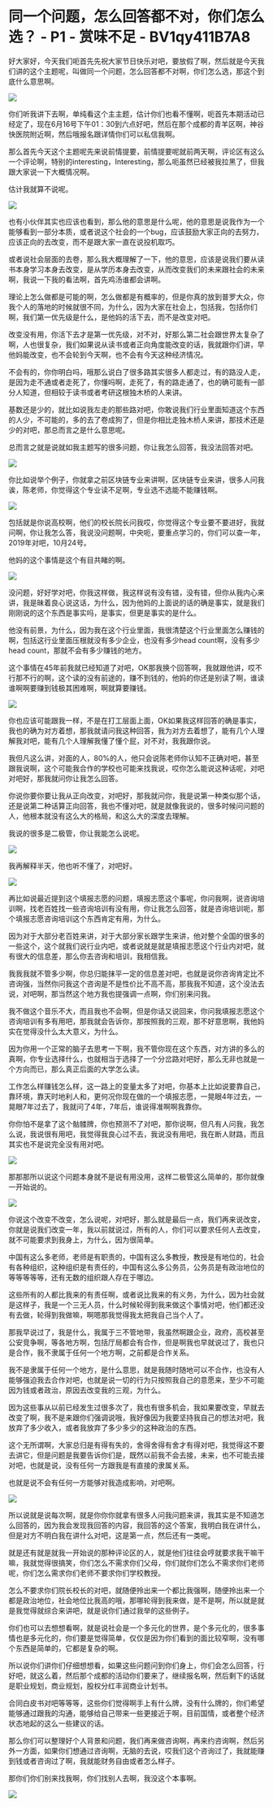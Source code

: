# 同一个问题，怎么回答都不对，你们怎么选？ - P1 - 赏味不足 - BV1qy411B7A8

好大家好，今天我们呃首先先祝大家节日快乐对吧，要放假了啊，然后就是今天我们讲的这个主题呢，叫做同一个问题，怎么回答都不对啊，你们怎么选，那这个到底什么意思啊。



![](img/5d6b2fcb11c73c60f14fcc2eac50576a_1.png)

你们听我讲下去啊，单纯看这个主主题，估计你们也看不懂啊，呃首先本期活动已经定了，现在6月16号下午01：30到六点好吧，然后在那个成都的青羊区啊，神谷快医院附近啊，然后哦报名跟详情你们可以私信我啊。

那么首先今天这个主题呢先来说前情提要，前情提要呢就前两天啊，评论区有这么一个评论啊，特别的interesting，Interesting，那么呃虽然已经被我拉黑了，但我跟大家说一下大概情况啊。

估计我就算不说呢。

![](img/5d6b2fcb11c73c60f14fcc2eac50576a_3.png)

也有小伙伴其实也应该也看到，那么他的意思是什么呢，他的意思是说我作为一个能够看到一部分本质，或者说这个社会的一个bug，应该鼓励大家正向的去努力，应该正向的去改变，而不是跟大家一直在说投机取巧。

或者说社会层面的去卷，那么我大概理解了一下，他的意思，应该是说我们要从读书本身学习本身去改变，是从学历本身去改变，从而改变我们的未来跟社会的未来啊，我说一下我的看法啊，首先鸡汤谁都会讲啊。

理论上怎么做都是可能的啊，怎么做都是有概率的，但是你真的放到普罗大众，你我个人的落地的时候就很不同，为什么，因为大家在社会上，包括我，包括你们啊，我们第一优先级是什么，是他妈的活下去，而不是改变对吧。

改变没有用，你活下去才是第一优先级，对不对，好那么第二社会跟世界太复杂了啊，人也很复杂，我们如果说从读书或者正向角度能改变的话，我就跟你们讲，早他妈能改变，也不会轮到今天啊，也不会有今天这种经济情况。

不会有的，你你明白吗，哦那么说白了很多路其实很多人都走过，有的路没人走，是因为走不通或者走死了，你懂吗啊，走死了，有的路走通了，也的确可能有一部分人知道，但相较于读书或者考研这根独木桥的人来讲。

基数还是少的，就比如说我左走的那些路对吧，你敢说我们行业里面知道这个东西的人少，不可能的，多的去了卷成狗了，但是你相比走独木桥人来讲，那技术还是少的对吧，那总而言之是什么意思呢。

总而言之就是说就如我主题写的很多问题，你让我怎么回答，我没法回答对吧。

![](img/5d6b2fcb11c73c60f14fcc2eac50576a_5.png)

你比如说举个例子，你就拿之前区块链专业来讲啊，区块链专业来讲，很多人问我诶，陈老师，你觉得这个专业读不足啊，专业选不选能不能赚钱啊。



![](img/5d6b2fcb11c73c60f14fcc2eac50576a_7.png)

包括就是你说高校啊，他们的校长院长问我哎，你觉得这个专业要不要进好，我就问啊，你让我怎么答，我说没问题啊，中央呃，要重点学习的，你们可以查一年，2019年对吧，10月24号。

他妈的这个事情是这个有目共睹的啊。

![](img/5d6b2fcb11c73c60f14fcc2eac50576a_9.png)

没问题，好好学对吧，你我这样做，我这样说有没有错，没有错，但你从我内心来讲，我是昧着良心说这话，为什么，因为他妈的上面说的话的确是事实，就是我们刚刚说的这个东西是事实吗，是事实，但更是事实的是什么。

他没有前景，为什么，因为我在这个行业里面，我很清楚这个行业里面怎么赚钱的啊，包括这行业里面压根就没有多少企业，也没有多少head count啊，没有多少head count，那就不会有多少赚钱的地方。

这个事情在45年前我就已经知道了对吧，OK那我换个回答啊，我就跟他讲，哎不行那不行的啊，这个读的没有前途的，赚不到钱的，他妈的你还是别读了啊，谁读谁啊啊要赚到钱极其困难啊，啊就算要赚钱。



![](img/5d6b2fcb11c73c60f14fcc2eac50576a_11.png)

你也应该可能跟我一样，不是在打工层面上面，OK如果我这样回答的确是事实，我也的确为对方着想，那我就请问我这种回答，我为对方去着想了，能有几个人理解我对吧，能有几个人理解我懂了懂个屁，对不对，我我跟你说。

我但凡这么讲，对面的人，80%的人，他只会说陈老师你认知不正确对吧，甚至跟我说啊，这个可能我合作的学校也可能来找我说，哎你怎么能说这种话呢，对吧对吧好，那我就问你让我怎么回答。

你说你要你要让我从正向改变，对吧好，那我就问你，我是说第一种类似那个话，还是说第二种话算正向回答，我也不懂对吧，就是就像我说的，很多时候问问题的人，他根本就没有这么大的格局，和这么大的深度去理解。

我说的很多是二极管，你让我能怎么说呢。

![](img/5d6b2fcb11c73c60f14fcc2eac50576a_13.png)

我再解释半天，他也听不懂了，对吧好。

![](img/5d6b2fcb11c73c60f14fcc2eac50576a_15.png)

再比如说最近提到这个填报志愿的问题，填报志愿这个事呢，你问我啊，说咨询培训啊，找老百姓找一些咨询培训有没有用，你让我怎么回答，就是咨询培训呃，那个填报志愿咨询培训这个东西肯定有用，为什么。

因为对于大部分老百姓来讲，对于大部分家长跟学生来讲，他对整个全国的很多的一些这个，这个就我们说行业内吧，或者说就是就是填报志愿这个行业内对吧，就有很大的信息差，那么你去咨询和培训，我相信我。

我我我就不管多少啊，你总归能抹平一定的信息差对吧，也就是说你咨询肯定比不咨询强，当然你问我这个咨询是不是性价比不高不高，那我我不知道，这个没法去说，对吧啊，那当然这个地方我也提强调一点啊，你们别来问我。

我不做这个音乐不大，而且我也不会啊，但是你话又说回来，你问我填报志愿这个咨询培训有多有用吧，那我就会告诉你，那按照我的三观，那不好意思啊，我他妈实在觉得没什么太大意义，为什么。

因为你用一个正常的脑子去思考一下啊，我不管你现在这个东西，对方讲的多么的真啊，你专业选择什么，也就相当于选择了一个分岔路对吧好，那么无非也就是一个方向而已，那么真正后面的大学怎么读。

工作怎么样赚钱怎么样，这一路上的变量太多了对吧，你基本上比如说要靠自己，靠环境，靠天时地利人和，更何况你现在做的一个填报志愿，一晃眼4年过去，一晃眼7年过去了，我就问了4年，7年后，谁说得准啊啊我靠你。

你你怕不是拿了这个骷髅牌，你也预测不了对吧，那你说啊，但凡有人问我，我怎么说，我说很有用吧，我觉得我良心过不去，我说没有用吧，我在断人财路，而且其实也不是说完全没有用对吧。



![](img/5d6b2fcb11c73c60f14fcc2eac50576a_17.png)

那那那所以说这个问题本身就不是说有用没用，这样二极管这么简单的，那你就像一开始说的。

![](img/5d6b2fcb11c73c60f14fcc2eac50576a_19.png)

你说这个改变不改变，怎么说呢，对吧好，那么就是最后一点，我们再来说改变，你就是说我们改变一年，我以前就说过，所有的人，你们可以要求任何人去改变，就不可能要求到我身上，为什么，因为很简单。

中国有这么多老师，老师是有职责的，中国有这么多教授，教授是有地位的，社会有各种组织，这种组织是有责任的，中国有这么多公务员，公务员是有政治地位的等等等等等，还有无数的组织跟人存在于哪边。

这些所有的人都比我来的有责任啊，或者说比我来的有义务，为什么，因为社会就是这样子，我是一个三无人员，什么时候轮得到我来做这个事情对吧，他们都还没有去做，轮得到我做嘛，啊嗯那我觉得我太把我自己当个人了。

那我早说过了，我是什么，我属于三不管地带，我虽然啊跟企业，政府，高校甚至公安竞争啊，等各地方啊，包括厅局都会有合作，但是啊我也早就说过了，我也只是合作，我不隶属于任何一个地方啊，之前都是合作关系。

我不是隶属于任何一个地方，是什么意思，就是我随时随地可以不合作，也没有人能够强迫我去合作对吧，也就是说一切的行为只按照我自己的意愿来，至少不可能因为钱或者政治，原因去改变我的三观，为什么。

因为这些事从以前已经发生过很多次了，我也有很多机会，我如果要改变，早就去改变了啊，我不是来跟你们强调说哦，我好像因为我要坚持我自己的想法对吧，我放弃了多少收入，或者我放弃了多少多少的这种政治的东西。

这个无所谓啊，大家总归是有得有失的，舍得舍得有舍才有得对吧，我觉得这不要去讲它，但是问题是我要告诉你们是，既然以前我不会去接，未来，也不可能去接对吧，也就是说，没有任何一方跟我是有直接的隶属关系。

也就是说不会有任何一方能够对我造成影响，对吧啊。

![](img/5d6b2fcb11c73c60f14fcc2eac50576a_21.png)

所以说就是说每次啊，就是你你你就拿有很多人问我问题来讲，我其实是不知道怎么回答的，因为我会发现我回答的内容，我回答的这个答案，我明白我在讲什么，但是对方不明白我在讲什么对吧，这是第一点，然后还有一类呢。

就是还有就是就我一开始说的那种评论区的人，就是他们往往会哼就要求我干嘛干嘛，我就觉得很搞笑，你们怎么不需求你们父母，你们就你们怎么不需求你们老师呢，你们怎么需求你们老师不要求你们学校教授。

怎么不要求你们院长校长的对吧，就随便拎出来一个都比我强啊，随便拎出来一个都是政治地位，社会地位比我高的哦，那哪轮得到我来做，是不是啊，所以就是就是我觉得就综合来讲吧，就是说你们通过我举的这些例子。

你们也可以去想想看啊，就是说社会是一个多元化的世界，是个多元化的，很多事情也是多元化的，你们要是觉得简单，仅仅是因为你们看到的面比较窄啊，没有哪个东西是简单的，它都是复杂的啊。

所以说你们讲你们仔细想想看，如果这些问题问到你们身上，你们会怎么回答，行好吧，就这么着，然后那个成都的活动你们要来了，继续报名啊，然后剩下的话就是职业规划，商业规划，股权分红丰润商业计划书。

合同白皮书对吧等等等，这些你们觉得啊手上有什么牌，没有什么牌的，你们希望能够通过跟我的沟通，能够给自己带来一些更接近于啊，目前国情，或者整个经济状态地起的这么一些建议的话。

那么你们可以整理好个人背景和问题，我们再来做咨询啊，再来约咨询啊，然后另外一方面，如果你们想通过咨询啊，无脑的去说，哎我们这个咨询过了，我就能赚到钱或者咨询过了啊，我就能财务自由或者怎么样子。

那你们你们别来找我啊，你们找别人去啊，我没这个本事啊。

![](img/5d6b2fcb11c73c60f14fcc2eac50576a_23.png)